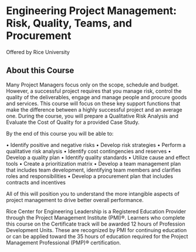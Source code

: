 # Engineering Project Management: Risk, Quality, Teams, and Procurement
Offered by Rice University

## About this Course
Many Project Managers focus only on the scope, schedule and budget.  However, a successful project requires that you manage risk, control the quality of the deliverables, engage and manage people and procure goods and services. This course will focus on these key support functions that make the difference between a highly successful project and an average one.  During the course, you will prepare a Qualitative Risk Analysis and Evaluate the Cost of Quality for a provided Case Study.

By the end of this course you will be able to:

•	Identify positive and negative risks
•	Develop risk strategies
•	Perform a qualitative risk analysis
•	Identify cost contingencies and reserves
•	Develop a quality plan
•	Identify quality standards
•	Utilize cause and effect tools 
•	Create a prioritization matrix
•	Develop a team management plan that includes team development, identifying team members and clarifies roles and responsibilities
•	Develop a procurement plan that includes contracts and incentives

All of this will position you to understand the more intangible aspects of project management to drive better overall performance.

Rice Center for Engineering Leadership is a Registered Education Provider through the Project Management Institute (PMI)®. Learners who complete this course on the Certificate track will be awarded 12 hours of Profession Development Units. These are recognized by PMI for continuing education or can be applied toward the 35 hours of education required for the Project Management Professional (PMP)® certification.
